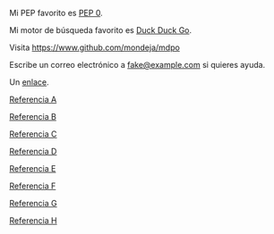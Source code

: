 Mi PEP favorito es [PEP 0](https://www.python.org/dev/peps/).

Mi motor de búsqueda favorito es [Duck Duck Go](https://duckduckgo.com "El mejor
motor de búsqueda para privacidad").

Visita <https://www.github.com/mondeja/mdpo>

Escribe un correo electrónico a [fake@example.com](mailto:fake@example.com) si
quieres ayuda.

Un
[enlace](https://tan-tan-tan-tan-tan-tan-tan-tan-largo-que-no-debe-ser-envuelto-en-multiples.lineas).

[Referencia A][1]

[Referencia B][2]

[Referencia C][3]

[Referencia D][4]

[Referencia E][1]

[Referencia F][6]

[Referencia G][7]

[Referencia H][8]

[1]: https://github.com/mondeja/mdpo
[2]: https://github.com/mondeja/mdpo "Segunda referencia"
[3]: https://github.com/mondeja/mdpo "Tercera referencia"
[4]: https://github.com/mondeja/mdpo "Cuarta referencia"
[6]: https://github.com/mondeja/mdpo "Sexta referencia"
[7]: https://github.com/mondeja/mdpo "Séptima referencia"
[8]: https://github.com/mondeja/mdpo "Octava referencia"
